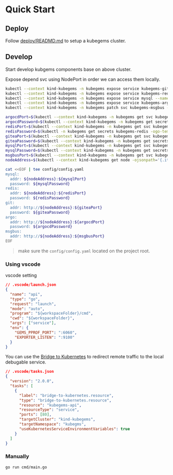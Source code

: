 # Quick Start

## Deploy

Follow [deploy/READMD.md](deploy/READMD.md) to setup a kubegems cluster.

## Develop

Start develop kubgems components base on above cluster.

Expose depend svc using NodePort in order we can access them locally.

```sh
kubectl --context kind-kubegems -n kubegems expose service kubegems-gitea-http --name=kubegems-gitea --type=NodePort
kubectl --context kind-kubegems -n kubegems expose service kubegems-redis-master --name=kubegems-redis --type=NodePort
kubectl --context kind-kubegems -n kubegems expose service mysql --name=kubegems-mysql --type=NodePort
kubectl --context kind-kubegems -n kubegems expose service kubegems-argocd-server --name=kubegems-argocd --type=NodePort --port=80 --target-port=server
kubectl --context kind-kubegems -n kubegems patch svc kubegems-msgbus --patch='{"spec":{"type":"NodePort"}}'

argocdPort=$(kubectl --context kind-kubegems -n kubegems get svc kubegems-argocd -o jsonpath='{.spec.ports[0].nodePort}')
argocdPassword=$(kubectl --context kind-kubegems -n kubegems get secrets argocd-initial-admin-secret -ogo-template='{{ .data.password | base64decode }}')
redisPort=$(kubectl --context kind-kubegems -n kubegems get svc kubegems-redis -o jsonpath='{.spec.ports[0].nodePort}')
redisPassword=$(kubectl -n kubegems get secrets kubegems-redis -ogo-template='{{ index .data "redis-password" | base64decode }}')
giteaPort=$(kubectl --context kind-kubegems -n kubegems get svc kubegems-gitea -o jsonpath='{.spec.ports[0].nodePort}')
giteaPassword=$(kubectl --context kind-kubegems -n kubegems get secrets kubegems-config -ogo-template='{{ .data.GIT_PASSWORD | base64decode }}')
mysqlPort=$(kubectl --context kind-kubegems -n kubegems get svc kubegems-mysql -o jsonpath='{.spec.ports[0].nodePort}')
mysqlPassword=$(kubectl --context kind-kubegems -n kubegems get secrets mysql -ogo-template='{{ index .data "mysql-root-password" | base64decode }}')
msgbusPort=$(kubectl --context kind-kubegems -n kubegems get svc kubegems-msgbus -o jsonpath='{.spec.ports[0].nodePort}')
nodeAddress=$(kubectl --context kind-kubegems get node -ojsonpath='{.items[0].status.addresses[0].address}')

cat <<EOF | tee config/config.yaml
mysql:
  addr: ${nodeAddress}:${mysqlPort}
  password: ${mysqlPassword}
redis:
  addr: ${nodeAddress}:${redisPort}
  password: ${redisPassword}
git:
  addr: http://${nodeAddress}:${giteaPort}
  password: ${giteaPassword}
argo:
  addr: http://${nodeAddress}:${argocdPort}
  password: ${argocdPassword}
msgbus:
  addr: http://${nodeAddress}:${msgbusPort}
EOF
```

> make sure the `config/config.yaml` located on the project root.

### Using vscode

vscode setting

```json
// .vscode/launch.json
{
  "name": "api",
  "type": "go",
  "request": "launch",
  "mode": "auto",
  "program": "${workspaceFolder}/cmd",
  "cwd": "${workspaceFolder}",
  "args": ["service"],
  "env": {
    "GEMS_PPROF_PORT": ":6060",
    "EXPORTER_LISTEN": ":9100"
  }
}
```

You can use the [Bridge to Kubernetes](https://marketplace.visualstudio.com/items?itemName=mindaro.mindaro) to redirect remote traffic to the local debugable service.

```json
// .vscode/tasks.json
{
  "version": "2.0.0",
  "tasks": [
    {
      "label": "bridge-to-kubernetes.resource",
      "type": "bridge-to-kubernetes.resource",
      "resource": "kubegems-api",
      "resourceType": "service",
      "ports": [80],
      "targetCluster": "kind-kubegems",
      "targetNamespace": "kubegms",
      "useKubernetesServiceEnvironmentVariables": true
    }
  ]
}
```

### Manually

```sh
go run cmd/main.go
```
